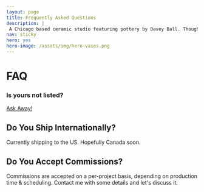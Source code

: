 ```yaml
---
layout: page
title: Frequently Asked Questions
description: |
 A Chicago based ceramic studio featuring pottery by Davey Ball. Thoughtfully made ceramics for every day enjoyment.
nav: sticky
hero: yes
hero-image: /assets/img/hero-vases.png
---
```

<div class="row animate__animated animate__fadeInUp mt-5">
    <div class="col-md-4 col-sm-12">
        <h1 class="ital mb-5">FAQ</h1>
        <h3 class="pb-4">Is yours not listed?</h3>
        <p class="text-center me-4"><a href="/contact/" alt="Contact Form" class="btn btn-primary mt-2 mb-5 rounded-pill w-100 px-5 pt-2"><i class="fa-solid fa-hand pe-2"></i> Ask Away!</a></p>
    </div>
    <div class="col-md-8 col-sm-12">
        <h2 class="fst-italic">Do You Ship Internationally?</h2>
        <p>Currently shipping to the US. Hopefully Canada soon.</p>
        <h2 class="fst-italic mt-5">Do You Accept Commissions?</h2>
        <p>Commissions are accepted on a per-project basis, depending on production time & scheduling. Contact me with some details and let's discuss it.</p>
        </div>
</div>